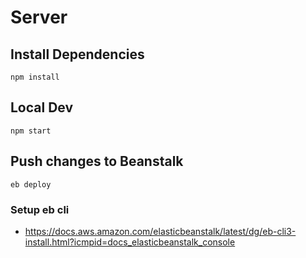 # Server

## Install Dependencies

`npm install`

## Local Dev

`npm start`

## Push changes to Beanstalk

`eb deploy`

### Setup eb cli

- https://docs.aws.amazon.com/elasticbeanstalk/latest/dg/eb-cli3-install.html?icmpid=docs_elasticbeanstalk_console
